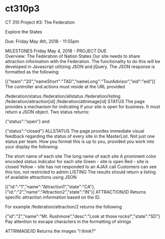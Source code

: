 # ct310p3
CT 310 Project #3: The Federation

Explore the States

Due: Friday May 4th, 2018 - 11:55pm

MILESTONES
Friday May 4, 2018 - PROJECT DUE    
Overview: The Federation of Nation States
Our site needs to share attraction information with the Federation. The functionality to do this will be developed in Javascript utilizing JSON and jQuery. The JSON response is formatted as the following:

[{"team":"20","nameShort":"TAD","nameLong":"TourAdvisor","eid":"eid"}]
The controller and actions must reside at the URL provided

/federation/status
/federation/allstatus
/federation/listing
/federation/attraction[id]
/federation/attrimage[id]
STATUS
The page provides a mechanism for indicating if your site is open for business. It must return a JSON object. Two status returns:

{"status":"open"}
and

{"status":"closed"}
ALLSTATUS
The page provides immediate visual feedback regarding the status of every site in the MasterList. Not just one status per team. How you format this is up to you, provided you work into your display the following:

The short name of each site
The long name of each site
A prominent color encoded status indicator for each site
Green - site is open
Red - site is closed
Yellow - site has not responded to an AJAX call Customers can see this too, not restricted to admin
LISTING
The results should return a listing of available attractions using JSON

[{"id:":"1","name":"Attraction1","state":"CA"},{"id:":"2","name":"Attraction2","state":"IN"}]
ATTRACTION/ID
Returns specific attraction information based on the ID.

For example
/federation/attraction/2 returns the following

{"id":"2","name":"Mt. Rushmore","desc":"Look at those rocks!","state":"SD"}
Pay attention to escape characters in the formatting of strings

ATTRIMAGE/ID
Returns the images "I think?"


